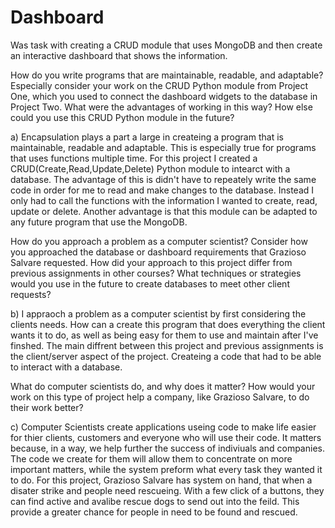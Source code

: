 # Dashboard
Was task with creating a CRUD module that uses MongoDB and then create an interactive dashboard that shows the information.

How do you write programs that are maintainable, readable, and adaptable? Especially consider your work on the CRUD Python module from Project One, which you used to connect the dashboard widgets to the database in Project Two. What were the advantages of working in this way? How else could you use this CRUD Python module in the future?

a) Encapsulation plays a part a large in createing  a program that is maintainable, readable and adaptable. This is especially true for programs that uses functions multiple time. For this project I created a CRUD(Create,Read,Update,Delete) Python module to intearct with a database. The advantage of this is didn't have to repeately write the same code in order for me to read and make changes to the database. Instead I only had to call the functions with the information I wanted to create, read, update or delete. Another advantage is that this module can be adapted to any future program that use the MongoDB.

How do you approach a problem as a computer scientist? Consider how you approached the database or dashboard requirements that Grazioso Salvare requested. How did your approach to this project differ from previous assignments in other courses? What techniques or strategies would you use in the future to create databases to meet other client requests?

b) I appraoch a problem as a computer scientist by first considering the clients needs. How can a create this program that does everything the client wants it to do, as well as being easy for them to use and maintain after I've finshed. The main diffrent between this project and previous assignments is the client/server aspect of the project. Createing a code that had to be able to interact with a database. 

What do computer scientists do, and why does it matter? How would your work on this type of project help a company, like Grazioso Salvare, to do their work better?

c) Computer Scientists create applications useing code to make life easier for thier clients, customers and everyone who will use their code. It matters because, in a way, we help further the success of  indiviuals and companies. The code we create for them will allow them to concentrate on more important matters, while the system preform what every task they wanted it to do. For this project, Grazioso Salvare has system on hand, that when a disater strike and people need rescueing. With a few click of a buttons, they can find active and avalibe rescue dogs to send out into the feild. This provide a greater chance for people in need to be found and rescued.
